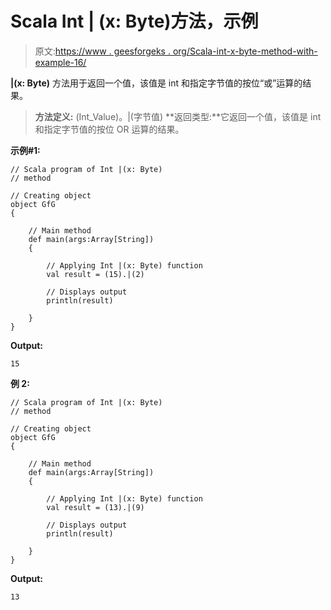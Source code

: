 # Scala Int | (x: Byte)方法，示例

> 原文:[https://www . geesforgeks . org/Scala-int-x-byte-method-with-example-16/](https://www.geeksforgeeks.org/scala-int-x-byte-method-with-example-16/)

**|(x: Byte)** 方法用于返回一个值，该值是 int 和指定字节值的按位“或”运算的结果。

> **方法定义:** (Int_Value)。|(字节值)
> **返回类型:**它返回一个值，该值是 int 和指定字节值的按位 OR 运算的结果。

**示例#1:**

```
// Scala program of Int |(x: Byte)
// method

// Creating object
object GfG
{ 

    // Main method
    def main(args:Array[String])
    {

        // Applying Int |(x: Byte) function
        val result = (15).|(2)

        // Displays output
        println(result)

    }
} 
```

**Output:**

```
15

```

**例 2:**

```
// Scala program of Int |(x: Byte)
// method

// Creating object
object GfG
{ 

    // Main method
    def main(args:Array[String])
    {

        // Applying Int |(x: Byte) function
        val result = (13).|(9)

        // Displays output
        println(result)

    }
} 
```

**Output:**

```
13

```